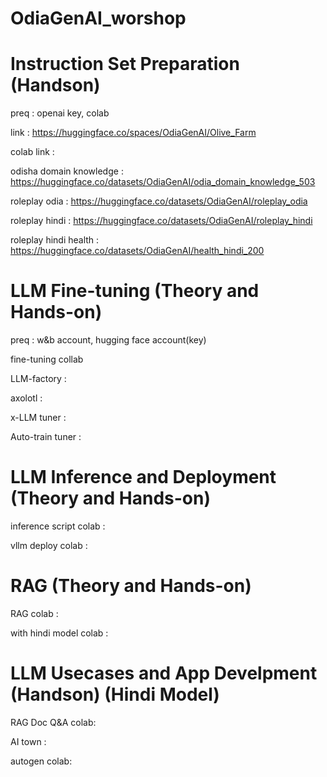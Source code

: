 # OdiaGenAI_worshop

# Instruction Set Preparation (Handson)
preq : openai key, colab

link : https://huggingface.co/spaces/OdiaGenAI/Olive_Farm

colab link : 

odisha domain knowledge : https://huggingface.co/datasets/OdiaGenAI/odia_domain_knowledge_503

roleplay odia : https://huggingface.co/datasets/OdiaGenAI/roleplay_odia

roleplay hindi : https://huggingface.co/datasets/OdiaGenAI/roleplay_hindi

roleplay hindi health : https://huggingface.co/datasets/OdiaGenAI/health_hindi_200


# LLM Fine-tuning (Theory and Hands-on)
preq : w&b account, hugging face account(key)

fine-tuning collab 

LLM-factory : 

axolotl : 

x-LLM tuner : 

Auto-train tuner : 

# LLM Inference and Deployment (Theory and Hands-on)

inference script colab :

vllm deploy colab : 

# RAG (Theory and Hands-on)

RAG colab : 

with hindi model colab : 

# LLM Usecases and App Develpment (Handson) (Hindi Model)

RAG Doc Q&A colab: 

AI town : 

autogen colab:

